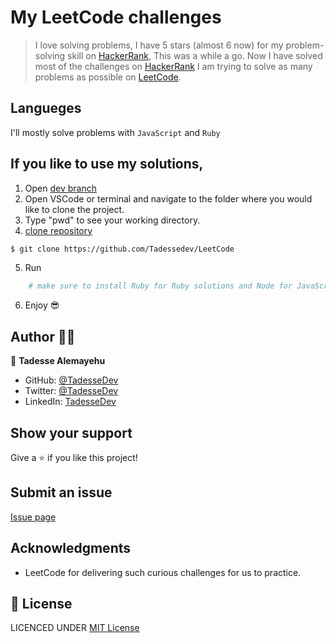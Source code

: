 # My LeetCode challenges

> I love solving problems, I have 5 stars (almost 6 now) for my problem-solving skill on [HackerRank](https://www.hackerrank.com/TadesseFullStack), This was a while a go. Now I have solved most of the challenges on [HackerRank](https://www.hackerrank.com/TadesseFullStack) I am trying to solve as many problems as possible on [LeetCode](https://leetcode.com/Tadessedev/). 

## Langueges
I'll mostly solve problems with `JavaScript` and `Ruby`


## If you like to use my solutions,

1. Open [dev branch](https://github.com/Tadessedev/LeetCode)
2. Open VSCode or terminal and navigate to the folder where you would like to clone the project.
3. Type "pwd" to see your working directory.
4. [clone repository](https://github.com/Tadessedev/LeetCode)

```bash
$ git clone https://github.com/Tadessedev/LeetCode
```

5. Run

```ruby
    # make sure to install Ruby for Ruby solutions and Node for JavaScript solutions.
```

6. Enjoy 😎

## Author 👱‍♂️

👤 **Tadesse Alemayehu**


- GitHub: [@TadesseDev](https://github.com/Tadessedev)
- Twitter: [@TadesseDev](https://twitter.com/TadesseDev)
- LinkedIn: [TadesseDev](https://www.linkedin.com/in/tadessedev)

## Show your support

Give a ⭐️ if you like this project!

## Submit an issue

[Issue page](https://github.com/Tadessedev/weather-now/LeetCode)

## Acknowledgments
- LeetCode for delivering such curious challenges for us to practice.

## 📝 License

LICENCED UNDER [MIT License](LICENSE)
